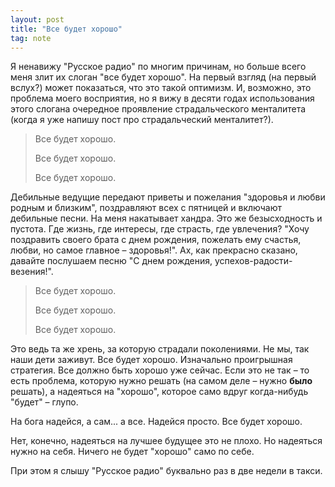 ```yaml
---
layout: post
title: "Все будет хорошо"
tag: note
---
```

Я ненавижу "Русское радио" по многим причинам, но больше всего меня злит их слоган "все будет хорошо". На первый взгляд (на первый вслух?) может показаться, что это такой оптимизм. И, возможно, это проблема моего восприятия, но я вижу в десяти годах использования этого слогана очередное проявление страдальческого менталитета (когда я уже напишу пост про страдальческий менталитет?).

> Все будет хорошо.
>
> Все будет хорошо.
>
> Все будет хорошо.

Дебильные ведущие передают приветы и пожелания "здоровья и любви родным и близким", поздравляют всех с пятницей и включают дебильные песни. На меня накатывает хандра. Это же безысходность и пустота. Где жизнь, где интересы, где страсть, где увлечения? "Хочу поздравить своего брата с днем рождения, пожелать ему счастья, любви, но самое главное – здоровья!". Ах, как прекрасно сказано, давайте послушаем песню "С днем рождения, успехов-радости-везения!".

> Все будет хорошо.
>
> Все будет хорошо.
>
> Все будет хорошо.

Это ведь та же хрень, за которую страдали поколениями. Не мы, так наши дети заживут. Все будет хорошо. Изначально проигрышная стратегия. Все должно быть хорошо уже сейчас. Если это не так – то есть проблема, которую нужно решать (на самом деле – нужно **было** решать), а надеяться на "хорошо", которое само вдруг когда-нибудь "будет" – глупо.

На бога надейся, а сам... а все. Надейся просто. Все будет хорошо.

Нет, конечно, надеяться на лучшее будущее это не плохо. Но надеяться нужно на себя. Ничего не будет "хорошо" само по себе.

При этом я слышу "Русское радио" буквально раз в две недели в такси.
